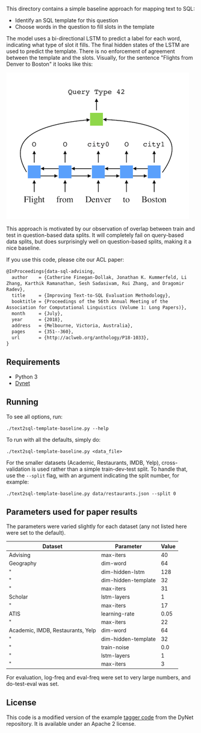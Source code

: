 This directory contains a simple baseline approach for mapping text to SQL:

- Identify an SQL template for this question
- Choose words in the question to fill slots in the template

The model uses a bi-directional LSTM to predict a label for each word, indicating what type of slot it fills.
The final hidden states of the LSTM are used to predict the template.
There is no enforcement of agreement between the template and the slots.
Visually, for the sentence "Flights from Denver to Boston" it looks like this:

![Image of model structure](./model.png)

This approach is motivated by our observation of overlap between train and test in question-based data splits.
It will completely fail on query-based data splits, but does surprisingly well on question-based splits, making it a nice baseline.

If you use this code, please cite our ACL paper:

```TeX
@InProceedings{data-sql-advising,
  author    = {Catherine Finegan-Dollak, Jonathan K. Kummerfeld, Li Zhang, Karthik Ramanathan, Sesh Sadasivam, Rui Zhang, and Dragomir Radev},
  title     = {Improving Text-to-SQL Evaluation Methodology},
  booktitle = {Proceedings of the 56th Annual Meeting of the Association for Computational Linguistics (Volume 1: Long Papers)},
  month     = {July},
  year      = {2018},
  address   = {Melbourne, Victoria, Australia},
  pages     = {351--360},
  url       = {http://aclweb.org/anthology/P18-1033},
}
```

## Requirements

- Python 3
- [Dynet](dynet.readthedocs.io)

## Running

To see all options, run:

```
./text2sql-template-baseline.py --help
```

To run with all the defaults, simply do:

```
./text2sql-template-baseline.py <data_file>
```

For the smaller datasets (Academic, Restaurants, IMDB, Yelp), cross-validation is used rather than a simple train-dev-test split.
To handle that, use the `--split` flag, with an argument indicating the split number, for example:

```
./text2sql-template-baseline.py data/restaurants.json --split 0
```

## Parameters used for paper results

The parameters were varied slightly for each dataset (any not listed here were set to the default).

Dataset                           | Parameter            | Value
--------------------------------- | -------------------- | ----------
Advising                          | max-iters            | 40
Geography                         | dim-word             | 64
"                                 | dim-hidden-lstm      | 128
"                                 | dim-hidden-template  | 32
"                                 | max-iters            | 31
Scholar                           | lstm-layers          | 1
"                                 | max-iters            | 17
ATIS                              | learning-rate        | 0.05
"                                 | max-iters            | 22
Academic, IMDB, Restaurants, Yelp | dim-word             | 64
"                                 | dim-hidden-template  | 32
"                                 | train-noise          | 0.0
"                                 | lstm-layers          | 1
"                                 | max-iters            | 3

For evaluation, log-freq and eval-freq were set to very large numbers, and do-test-eval was set.

## License

This code is a modified version of the example [tagger code](https://github.com/clab/dynet/blob/master/examples/tagger/bilstmtagger.py) from the DyNet repository.
It is available under an Apache 2 license.

